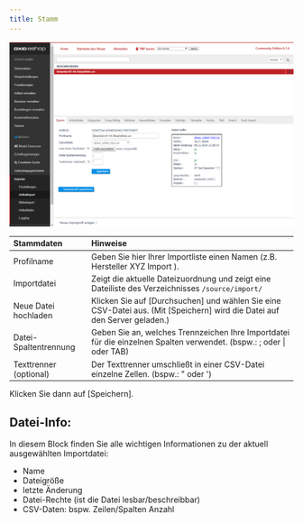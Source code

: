 ```yaml
---
title: Stamm
---
```


![Artikelimport | Stamm](../../../../assets/newAssets/Artikelimport-Stamm.png)   
   
   
| Stammdaten                              | Hinweise                                                                                                                      |  
| :---------------------------------------| :-----------------------------------------------------------------------------------------------------------------------------|
| Profilname                              | Geben Sie hier Ihrer Importliste einen Namen (z.B. Hersteller XYZ Import ). |
| Importdatei                             | Zeigt die aktuelle Dateizuordnung und zeigt eine Dateiliste des Verzeichnisses `/source/import/` |
| Neue Datei hochladen                    | Klicken Sie auf [Durchsuchen] und wählen Sie eine CSV-Datei aus. (Mit [Speichern] wird die Datei auf den Server geladen.) |
| Datei-Spaltentrennung                   | Geben Sie an, welches Trennzeichen Ihre Importdatei für die einzelnen Spalten verwendet. (bspw.: ; oder \| oder TAB) | 
| Texttrenner (optional)                  | Der Texttrenner umschließt in einer CSV-Datei einzelne Zellen. (bspw.: " oder ') |

Klicken Sie dann auf [Speichern]. 
 
## Datei-Info: 
In diesem Block finden Sie alle wichtigen Informationen zu der aktuell ausgewählten Importdatei:
- Name 
- Dateigröße 
- letzte Änderung 
- Datei-Rechte (ist die Datei lesbar/beschreibbar) 
- CSV-Daten: bspw. Zeilen/Spalten Anzahl
